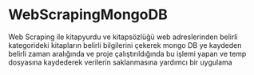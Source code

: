 # WebScrapingMongoDB
Web Scraping ile kitapyurdu ve kitapsözlüğü web adreslerinden belirli kategorideki kitapların belirli bilgilerini çekerek mongo DB ye kaydeden  belirli zaman aralığında ve proje çalıştırıldığında bu işlemi yapan ve temp dosyasına kaydederek verilerin saklanmasına yardımcı bir uygulama 
